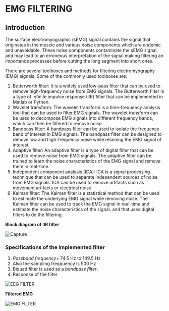 # EMG FILTERING

## Introduction

The surface electromyographic (sEMG) signal contains the signal that originates in the muscle and various noise components
which are endemic and unavoidable. These noise components contaminate the sEMG signal and may lead to an erroneous
interpretation of the signal making filtering an importance processes before cutting the long segment into short ones.

There are several toolboxes and methods for filtering electromyography (EMG) signals. Some of the commonly used toolboxes are:
1. Butterworth filter: It is a widely used low-pass filter that can be used to remove high-frequency noise from EMG signals. The Butterworth filter is a type of infinite impulse response (IIR) filter that can be implemented in Matlab or Python.
2. Wavelet transform: The wavelet transform is a time-frequency analysis tool that can be used to filter EMG signals. The wavelet transform can be used to decompose EMG signals into different frequency bands, which can then be filtered to remove noise.
3. Bandpass filter: A bandpass filter can be used to isolate the frequency band of interest in EMG signals. The bandpass filter can be designed to remove low and high-frequency noise while retaining the EMG signal of interest.
4. Adaptive filter: An adaptive filter is a type of digital filter that can be used to remove noise from EMG signals. The adaptive filter can be trained to learn the noise characteristics of the EMG signal and remove them in real-time.
5. Independent component analysis (ICA): ICA is a signal processing technique that can be used to separate independent sources of noise from EMG signals. ICA can be used to remove artifacts such as movement artifacts or electrical noise.
6. Kalman filter: The Kalman filter is a statistical method that can be used to estimate the underlying EMG signal while removing noise. The Kalman filter can be used to track the EMG signal in real-time and estimate the noise characteristics of the signal. and that uses digital filters to do the filtering.


**Block diagram of IIR filter** 

![Capture](https://user-images.githubusercontent.com/122666785/224307805-3c4e67ec-bc96-42e2-8335-df99cb492c3c.PNG)

### Specifications of the implemented filter

1. *Passband frequency*= 74.5 Hz to 149.5 Hz
2. Also the sampling freqquency is 500 Hz
3. Biquad filter is used as a *bandpass filter*.
4. Response of the filter

![EEG FILTER](https://user-images.githubusercontent.com/122666785/224680965-c9a5a4f8-8efb-4990-b88e-cb9054818f78.PNG) 

**Filtered EMG** 

![EMG FILTER](https://user-images.githubusercontent.com/122666785/224681471-6ee6942c-bb29-49b9-9a27-4bd459a01e6d.PNG)



